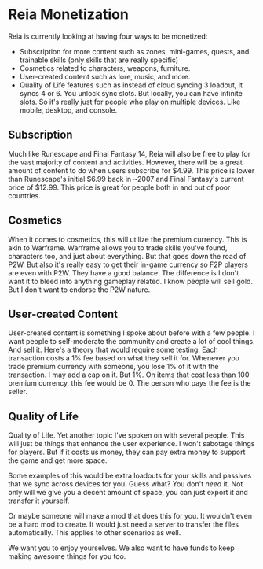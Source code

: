 # Reia Monetization

Reia is currently looking at having four ways to be monetized:
- Subscription for more content such as zones, mini-games, quests, and trainable skills (only skills that are really specific)
- Cosmetics related to characters, weapons, furniture.
- User-created content such as lore, music, and more.
- Quality of Life features such as instead of cloud syncing 3 loadout, it syncs 4 or 6. You unlock sync slots. But locally, you can have infinite slots. So it's really just for people who play on multiple devices. Like mobile, desktop, and console.


## Subscription

Much like Runescape and Final Fantasy 14, Reia will also be free to play for the vast majority of content and activities. However, there will be a great amount of content to do when users subscribe for $4.99. This price is lower than Runescape's initial $6.99 back in ~2007 and Final Fantasy's current price of $12.99. This price is great for people both in and out of poor countries.

## Cosmetics

When it comes to cosmetics, this will utilize the premium currency. This is akin to Warframe. Warframe allows you to trade skills you've found, characters too, and just about everything. But that goes down the road of P2W. But also it's really easy to get their in-game currency so F2P players are even with P2W. They have a good balance. The difference is I don't want it to bleed into anything gameplay related. I know people will sell gold. But I don't want to endorse the P2W nature.

## User-created Content

User-created content is something I spoke about before with a few people. I want people to self-moderate the community and create a lot of cool things. And sell it. Here's a theory that would require some testing. Each transaction costs a 1% fee based on what they sell it for. Whenever you trade premium currency with someone, you lose 1% of it with the transaction. I may add a cap on it. But 1%. On items that cost less than 100 premium currency, this fee would be 0. The person who pays the fee is the seller.

## Quality of Life

Quality of Life. Yet another topic I've spoken on with several people. This will just be things that enhance the user experience. I won't sabotage things for players. But if it costs us money, they can pay extra money to support the game and get more space.

Some examples of this would be extra loadouts for your skills and passives that we sync across devices for you. Guess what? You don't *need* it. Not only will we give you a decent amount of space, you can just export it and transfer it yourself.

Or maybe someone will make a mod that does this for you. It wouldn't even be a hard mod to create. It would just need a server to transfer the files automatically. This applies to other scenarios as well.

We want you to enjoy yourselves. We also want to have funds to keep making awesome things for you too.